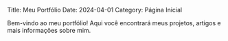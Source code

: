 Title: Meu Portfólio
Date: 2024-04-01
Category: Página Inicial

Bem-vindo ao meu portfólio! Aqui você encontrará meus projetos, artigos e mais informações sobre mim.
